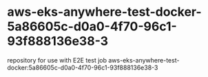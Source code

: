 # aws-eks-anywhere-test-docker-5a86605c-d0a0-4f70-96c1-93f888136e38-3
repository for use with E2E test job aws-eks-anywhere-test-docker:5a86605c-d0a0-4f70-96c1-93f888136e38-3
